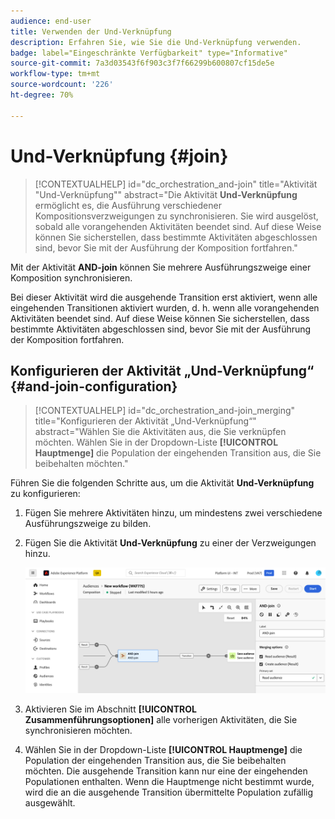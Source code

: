 ```yaml
---
audience: end-user
title: Verwenden der Und-Verknüpfung
description: Erfahren Sie, wie Sie die Und-Verknüpfung verwenden.
badge: label="Eingeschränkte Verfügbarkeit" type="Informative"
source-git-commit: 7a3d03543f6f903c3f7f66299b600807cf15de5e
workflow-type: tm+mt
source-wordcount: '226'
ht-degree: 70%

---
```


# Und-Verknüpfung {#join}

>[!CONTEXTUALHELP]
>id="dc_orchestration_and-join"
>title="Aktivität &quot;Und-Verknüpfung&quot;"
>abstract="Die Aktivität **Und-Verknüpfung** ermöglicht es, die Ausführung verschiedener Kompositionsverzweigungen zu synchronisieren. Sie wird ausgelöst, sobald alle vorangehenden Aktivitäten beendet sind. Auf diese Weise können Sie sicherstellen, dass bestimmte Aktivitäten abgeschlossen sind, bevor Sie mit der Ausführung der Komposition fortfahren."

Mit der Aktivität **AND-join** können Sie mehrere Ausführungszweige einer Komposition synchronisieren.

Bei dieser Aktivität wird die ausgehende Transition erst aktiviert, wenn alle eingehenden Transitionen aktiviert wurden, d. h. wenn alle vorangehenden Aktivitäten beendet sind. Auf diese Weise können Sie sicherstellen, dass bestimmte Aktivitäten abgeschlossen sind, bevor Sie mit der Ausführung der Komposition fortfahren.

## Konfigurieren der Aktivität „Und-Verknüpfung“ {#and-join-configuration}

>[!CONTEXTUALHELP]
>id="dc_orchestration_and-join_merging"
>title="Konfigurieren der Aktivität „Und-Verknüpfung“"
>abstract="Wählen Sie die Aktivitäten aus, die Sie verknüpfen möchten. Wählen Sie in der Dropdown-Liste **[!UICONTROL Hauptmenge]** die Population der eingehenden Transition aus, die Sie beibehalten möchten."

Führen Sie die folgenden Schritte aus, um die Aktivität **Und-Verknüpfung** zu konfigurieren:

1. Fügen Sie mehrere Aktivitäten hinzu, um mindestens zwei verschiedene Ausführungszweige zu bilden.
1. Fügen Sie die Aktivität **Und-Verknüpfung** zu einer der Verzweigungen hinzu.

   ![](../assets/and-join.png)

1. Aktivieren Sie im Abschnitt **[!UICONTROL Zusammenführungsoptionen]** alle vorherigen Aktivitäten, die Sie synchronisieren möchten.
1. Wählen Sie in der Dropdown-Liste **[!UICONTROL Hauptmenge]** die Population der eingehenden Transition aus, die Sie beibehalten möchten. Die ausgehende Transition kann nur eine der eingehenden Populationen enthalten. Wenn die Hauptmenge nicht bestimmt wurde, wird die an die ausgehende Transition übermittelte Population zufällig ausgewählt.
